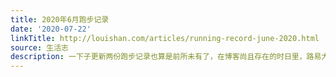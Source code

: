 ```yaml
---
title: 2020年6月跑步记录
date: '2020-07-22'
linkTitle: http://louishan.com/articles/running-record-june-2020.html
source: 生活志
description: 一下子更新两份跑步记录也算是前所未有了，在博客尚且存在的时日里，路易大叔希望这个更新还是能够坚持下去吧！除了跑 [&#8230;]
---
```

